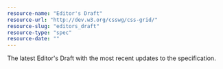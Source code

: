 ```yaml
---
resource-name: "Editor's Draft"
resource-url: "http://dev.w3.org/csswg/css-grid/"
resource-slug: "editors_draft"
resource-type: "spec"
resource-date: ""
---
```


The latest  Editor's Draft with the most recent updates to the specification.
